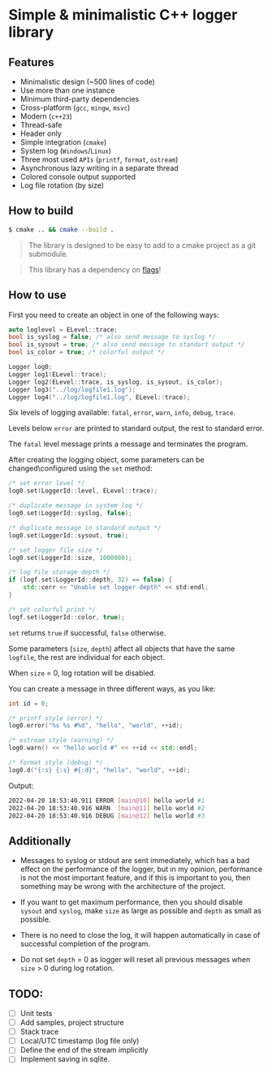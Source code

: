 # Simple & minimalistic C++ logger library

## Features

 - Minimalistic design (~500 lines of code)
 - Use more than one instance
 - Minimum third-party dependencies
 - Cross-platform (`gcc`, `mingw`, `msvc`)
 - Modern (`c++23`)
 - Thread-safe
 - Header only
 - Simple integration (`cmake`)
 - System log (`Windows`/`Linux`)
 - Three most used `APIs` (`printf`, `format`, `ostream`)
 - Asynchronous lazy writing in a separate thread
 - Colored console output supported
 - Log file rotation (by size)

## How to build

```bash
$ cmake .. && cmake --build .
```
> The library is designed to be easy to add to a cmake project as a git submodule.

> This library has a dependency on [flags](https://github.com/piratkin/logger)!

## How to use

First you need to create an object in one of the following ways:
 
```c++
auto loglevel = ELevel::trace;
bool is_syslog = false; /* also send message to syslog */
bool is_sysout = true; /* also send message to standart output */
bool is_color = true; /* colorful output */

Logger log0;
Logger log1(ELevel::trace);
Logger log2(ELevel::trace, is_syslog, is_sysout, is_color);
Logger log3("../log/logfile1.log");
Logger log4("../log/logfile1.log", ELevel::trace);
```

Six levels of logging available: `fatal`, `error`, `warn`, `info`, `debug`, `trace`.

Levels below `error` are printed to standard output, the rest to standard error.

The `fatal` level message prints a message and terminates the program.

After creating the logging object, some parameters can be changed\configured using the `set` method:
 
```c++
/* set error level */
log0.set(LoggerId::level, ELevel::trace);

/* duplicate message in system log */
log0.set(LoggerId::syslog, false);

/* duplicate message in standard output */
log0.set(LoggerId::sysout, true);

/* set logger file size */
log0.set(LoggerId::size, 1000000);

/* log file storage depth */
if (logf.set(LoggerId::depth, 32) == false) {
    std::cerr << "Unable set logger depth" << std:endl;
}

/* set colorful print */
logf.set(LoggerId::color, true);
```  

`set` returns `true` if successful, `false` otherwise.

Some parameters (`size`, `depth`) affect all objects that have the same `logfile`, the rest are individual for each object.

When `size` = 0, log rotation will be disabled.

You can create a message in three different ways, as you like:

```c++
int id = 0;

/* printf style (error) */
log0.error("%s %s #%d", "hello", "world", ++id);

/* ostream style (warning) */
log0.warn() << "hello world #" << ++id << std::endl;

/* format style (debug) */
log0.d("{:s} {:s} #{:d}", "hello", "world", ++id);
```

Output:

```bash
2022-04-20 18:53:40.911 ERROR [main@10] hello world #1
2022-04-20 18:53:40.916 WARN  [main@11] hello world #2
2022-04-20 18:53:40.916 DEBUG [main@12] hello world #3
```

## Additionally

 - Messages to syslog or stdout are sent immediately, which has a bad effect on the performance of the logger, but in my opinion, performance is not the most important feature, and if this is important to you, then something may be wrong with the architecture of the project.
 
 - If you want to get maximum performance, then you should disable `sysout` and `syslog`, make `size` as large as possible and `depth` as small as possible.
 
 - There is no need to close the log, it will happen automatically in case of successful completion of the program.

 - Do not set `depth` = 0 as logger will reset all previous messages when `size` > 0 during log rotation.

## TODO:
 
 - [ ] Unit tests
 - [ ] Add samples, project structure
 - [ ] Stack trace
 - [ ] Local/UTC timestamp (log file only)
 - [ ] Define the end of the stream implicitly
 - [ ] Implement saving in sqlite.